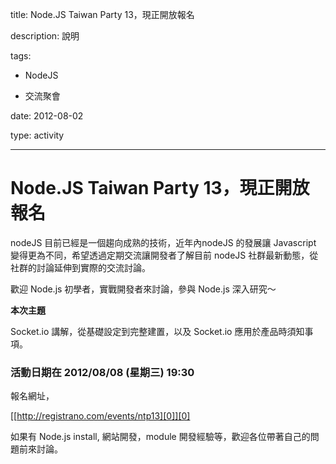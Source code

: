 title: Node.JS Taiwan Party 13，現正開放報名
description: 說明
tags:
 - NodeJS
 - 交流聚會
date: 2012-08-02
type: activity
---
# Node.JS Taiwan Party 13，現正開放報名

nodeJS 目前已經是一個趨向成熟的技術，近年內nodeJS 的發展讓 Javascript 變得更為不同，希望透過定期交流讓開發者了解目前 nodeJS 社群最新動態，從社群的討論延伸到實際的交流討論。

歡迎 Node.js 初學者，實戰開發者來討論，參與 Node.js 深入研究～

**本次主題**

Socket.io 講解，從基礎設定到完整建置，以及 Socket.io 應用於產品時須知事項。

### 活動日期在 2012/08/08 (星期三) 19:30

報名網址，

[[http://registrano.com/events/ntp13][0]][0]

如果有 Node.js install, 網站開發，module 開發經驗等，歡迎各位帶著自己的問題前來討論。



[0]: http://registrano.com/events/ntp13